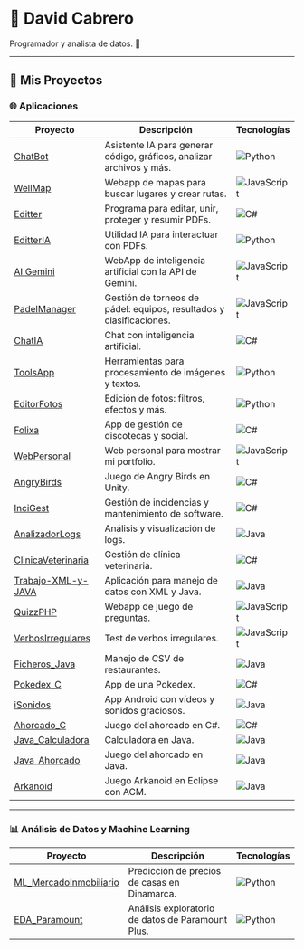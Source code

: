 # 👋 David Cabrero

Programador y analista de datos. 🚀

---

## 📂 Mis Proyectos

### 🌐 Aplicaciones
| Proyecto | Descripción | Tecnologías |
|----------|-------------|-------------|
| [ChatBot](https://github.com/davidcabrero/chatbot) | Asistente IA para generar código, gráficos, analizar archivos y más. | ![Python](https://img.shields.io/badge/-Python-3776AB?logo=python&logoColor=white) |
| [WellMap](https://github.com/davidcabrero/wellmap) | Webapp de mapas para buscar lugares y crear rutas. | ![JavaScript](https://img.shields.io/badge/-JavaScript-F7DF1E?logo=javascript&logoColor=black) |
| [Editter](https://github.com/davidcabrero/Editter) | Programa para editar, unir, proteger y resumir PDFs. | ![C#](https://img.shields.io/badge/-C%23-239120?logo=csharp&logoColor=white) |
| [EditterIA](https://github.com/davidcabrero/EditterIA) | Utilidad IA para interactuar con PDFs. | ![Python](https://img.shields.io/badge/-Python-3776AB?logo=python&logoColor=white) |
| [AI Gemini](https://github.com/davidcabrero/AI_Gemini) | WebApp de inteligencia artificial con la API de Gemini. | ![JavaScript](https://img.shields.io/badge/-JavaScript-F7DF1E?logo=javascript&logoColor=black) |
| [PadelManager](https://github.com/davidcabrero/PadelManager) | Gestión de torneos de pádel: equipos, resultados y clasificaciones. | ![JavaScript](https://img.shields.io/badge/-JavaScript-F7DF1E?logo=javascript&logoColor=black) |
| [ChatIA](https://github.com/davidcabrero/ChatIA) | Chat con inteligencia artificial. | ![C#](https://img.shields.io/badge/-C%23-239120?logo=csharp&logoColor=white) |
| [ToolsApp](https://github.com/davidcabrero/ToolsApp) | Herramientas para procesamiento de imágenes y textos. | ![Python](https://img.shields.io/badge/-Python-3776AB?logo=python&logoColor=white) |
| [EditorFotos](https://github.com/davidcabrero/EditorFotos) | Edición de fotos: filtros, efectos y más. | ![Python](https://img.shields.io/badge/-Python-3776AB?logo=python&logoColor=white) |
| [Folixa](https://github.com/davidcabrero/Folixa) | App de gestión de discotecas y social. | ![C#](https://img.shields.io/badge/-C%23-239120?logo=csharp&logoColor=white) |
| [WebPersonal](https://github.com/davidcabrero/WebPersonal) | Web personal para mostrar mi portfolio. | ![JavaScript](https://img.shields.io/badge/-JavaScript-F7DF1E?logo=javascript&logoColor=black) |
| [AngryBirds](https://github.com/davidcabrero/AngryBirds) | Juego de Angry Birds en Unity. | ![C#](https://img.shields.io/badge/-C%23-239120?logo=csharp&logoColor=white) |
| [InciGest](https://github.com/davidcabrero/InciGest) | Gestión de incidencias y mantenimiento de software. | ![C#](https://img.shields.io/badge/-C%23-239120?logo=csharp&logoColor=white) |
| [AnalizadorLogs](https://github.com/davidcabrero/AnalizadorLogs) | Análisis y visualización de logs. | ![Java](https://img.shields.io/badge/-Java-A52A2A?logo=java&logoColor=white) |
| [ClinicaVeterinaria](https://github.com/davidcabrero/ClinicaVeterinaria) | Gestión de clínica veterinaria. | ![C#](https://img.shields.io/badge/-C%23-239120?logo=csharp&logoColor=white) |
| [Trabajo-XML-y-JAVA](https://github.com/davidcabrero/Trabajo-XML-y-JAVA) | Aplicación para manejo de datos con XML y Java. | ![Java](https://img.shields.io/badge/-Java-A52A2A?logo=java&logoColor=white) |
| [QuizzPHP](https://github.com/davidcabrero/QuizzPHP) | Webapp de juego de preguntas. | ![JavaScript](https://img.shields.io/badge/-JavaScript-F7DF1E?logo=javascript&logoColor=black) |
| [VerbosIrregulares](https://github.com/davidcabrero/VerbosIrregulares) | Test de verbos irregulares. | ![JavaScript](https://img.shields.io/badge/-JavaScript-F7DF1E?logo=javascript&logoColor=black) |
| [Ficheros_Java](https://github.com/davidcabrero/Ficheros_Java) | Manejo de CSV de restaurantes. | ![Java](https://img.shields.io/badge/-Java-A52A2A?logo=java&logoColor=white) |
| [Pokedex_C](https://github.com/davidcabrero/Pokedex_C) | App de una Pokedex. | ![C#](https://img.shields.io/badge/-C%23-239120?logo=csharp&logoColor=white) |
| [iSonidos](https://github.com/davidcabrero/iSonidos) | App Android con vídeos y sonidos graciosos. | ![Java](https://img.shields.io/badge/-Java-A52A2A?logo=java&logoColor=white) |
| [Ahorcado_C](https://github.com/davidcabrero/Ahorcado_C) | Juego del ahorcado en C#. | ![C#](https://img.shields.io/badge/-C%23-239120?logo=csharp&logoColor=white) |
| [Java_Calculadora](https://github.com/davidcabrero/Java_Calculadora) | Calculadora en Java. | ![Java](https://img.shields.io/badge/-Java-A52A2A?logo=java&logoColor=white) |
| [Java_Ahorcado](https://github.com/davidcabrero/Java_Ahorcado) | Juego del ahorcado en Java. | ![Java](https://img.shields.io/badge/-Java-A52A2A?logo=java&logoColor=white) |
| [Arkanoid](https://github.com/davidcabrero/Arkanoid) | Juego Arkanoid en Eclipse con ACM. | ![Java](https://img.shields.io/badge/-Java-A52A2A?logo=java&logoColor=white) |

---

### 📊 Análisis de Datos y Machine Learning
| Proyecto | Descripción | Tecnologías |
|----------|-------------|-------------|
| [ML_MercadoInmobiliario](https://github.com/davidcabrero/ML_MercadoInmobiliario) | Predicción de precios de casas en Dinamarca. | ![Python](https://img.shields.io/badge/-Python-3776AB?logo=python&logoColor=white) |
| [EDA_Paramount](https://github.com/davidcabrero/EDA_PARAMOUNT) | Análisis exploratorio de datos de Paramount Plus. | ![Python](https://img.shields.io/badge/-Python-3776AB?logo=python&logoColor=white) |
